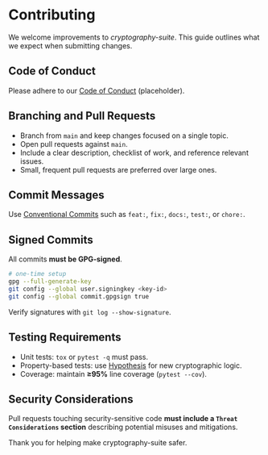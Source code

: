# Contributing

We welcome improvements to *cryptography-suite*. This guide outlines what we expect when submitting changes.

## Code of Conduct

Please adhere to our [Code of Conduct](CODE_OF_CONDUCT.md) (placeholder).

## Branching and Pull Requests

- Branch from `main` and keep changes focused on a single topic.
- Open pull requests against `main`.
- Include a clear description, checklist of work, and reference relevant issues.
- Small, frequent pull requests are preferred over large ones.

## Commit Messages

Use [Conventional Commits](https://www.conventionalcommits.org/) such as `feat:`, `fix:`, `docs:`, `test:`, or `chore:`.

## Signed Commits

All commits **must be GPG-signed**.

```bash
# one-time setup
gpg --full-generate-key
git config --global user.signingkey <key-id>
git config --global commit.gpgsign true
```

Verify signatures with `git log --show-signature`.

## Testing Requirements

- Unit tests: `tox` or `pytest -q` must pass.
- Property-based tests: use [Hypothesis](https://hypothesis.readthedocs.io/) for new cryptographic logic.
- Coverage: maintain **≥95%** line coverage (`pytest --cov`).

## Security Considerations

Pull requests touching security-sensitive code **must include a `Threat Considerations` section** describing potential misuses and mitigations.

Thank you for helping make cryptography-suite safer.
